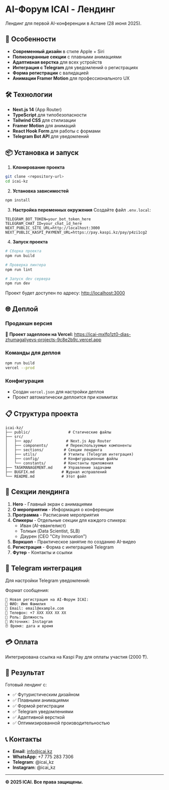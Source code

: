 # AI-Форум ICAI - Лендинг

Лендинг для первой AI-конференции в Астане (28 июня 2025).

## 🚀 Особенности

- **Современный дизайн** в стиле Apple + Siri
- **Полноэкранные секции** с плавными анимациями
- **Адаптивная верстка** для всех устройств
- **Интеграция с Telegram** для уведомлений о регистрациях
- **Форма регистрации** с валидацией
- **Анимации Framer Motion** для профессионального UX

## 🛠 Технологии

- **Next.js 14** (App Router)
- **TypeScript** для типобезопасности
- **Tailwind CSS** для стилизации
- **Framer Motion** для анимаций
- **React Hook Form** для работы с формами
- **Telegram Bot API** для уведомлений

## 📦 Установка и запуск

1. **Клонирование проекта**
```bash
git clone <repository-url>
cd icai-kz
```

2. **Установка зависимостей**
```bash
npm install
```

3. **Настройка переменных окружения**
Создайте файл `.env.local`:
```env
TELEGRAM_BOT_TOKEN=your_bot_token_here
TELEGRAM_CHAT_ID=your_chat_id_here
NEXT_PUBLIC_SITE_URL=http://localhost:3000
NEXT_PUBLIC_KASPI_PAYMENT_URL=https://pay.kaspi.kz/pay/p4zi1cg2
```

4. **Запуск проекта**
```bash
# Сборка проекта
npm run build

# Проверка линтера
npm run lint

# Запуск dev сервера
npm run dev
```

Проект будет доступен по адресу: [http://localhost:3000](http://localhost:3000)

## 🌐 Деплой

### Продакшн версия
🚀 **Проект задеплоен на Vercel:** 
https://icai-mxlfp1zt0-dias-zhumagaliyevs-projects-9c8e2b9c.vercel.app

### Команды для деплоя
```bash
npm run build
vercel --prod
```

### Конфигурация
- Создан `vercel.json` для настройки деплоя
- Проект автоматически деплоится при коммитах

## 📋 Структура проекта

```
icai-kz/
├── public/                 # Статические файлы
├── src/
│   ├── app/               # Next.js App Router
│   ├── components/        # Переиспользуемые компоненты
│   ├── sections/         # Секции лендинга
│   ├── utils/            # Утилиты (Telegram интеграция)
│   ├── config/           # Конфигурационные файлы
│   └── constants/        # Константы приложения
├── TASKMANAGEMENT.md     # Управление задачами
├── BUGFIX.md            # Журнал исправлений
└── README.md            # Этот файл
```

## 🎨 Секции лендинга

1. **Hero** - Главный экран с анимациями
2. **О мероприятии** - Информация о конференции
3. **Программа** - Расписание мероприятия
4. **Спикеры** - Отдельные секции для каждого спикера:
   - Иван (AI-евангелист)
   - Толкын (Data Scientist, SLB)
   - Даурен (CEO "City Innovation")
5. **Воркшоп** - Практическое занятие по созданию AI-видео
6. **Регистрация** - Форма с интеграцией Telegram
7. **Футер** - Контакты и ссылки

## 📱 Telegram интеграция

Для настройки Telegram уведомлений:





Формат сообщения:
```
📅 Новая регистрация на AI-Форум ICAI:
👤 ФИО: Имя Фамилия
📧 Email: email@example.com
📱 Телефон: +7 XXX XXX XX XX
💼 Роль: Должность
🔎 Источник: Instagram
⏰ Время: дата и время
```

## 💳 Оплата

Интегрирована ссылка на Kaspi Pay для оплаты участия (2000 ₸).

## 🎯 Результат

Готовый лендинг с:
- ✅ Футуристическим дизайном
- ✅ Плавными анимациями
- ✅ Формой регистрации
- ✅ Telegram уведомлениями
- ✅ Адаптивной версткой
- ✅ Оптимизированной производительностью

## 📞 Контакты

- **Email**: info@icai.kz
- **WhatsApp**: +7 775 283 7306
- **Telegram**: @icai_kz
- **Instagram**: @icai_kz

---

**© 2025 ICAI. Все права защищены.**
